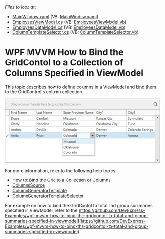 <!-- default file list -->
*Files to look at*:

* [MainWindow.xaml](./CS/ColumnsSample/MainWindow.xaml) (VB: [MainWindow.xaml](./VB/ColumnsSample/MainWindow.xaml))
* [EmployeesViewModel.cs](./CS/ColumnsSample/EmployeesViewModel.cs) (VB: [EmployeesViewModel.vb](./VB/ColumnsSample/EmployeesViewModel.vb))
* [EmployeesDataModel.cs](./CS/ColumnsSample/EmployeesDataModel.cs) (VB: [EmployeesDataModel.vb](./VB/ColumnsSample/EmployeesDataModel.vb))
* [ColumnTemplateSelector.cs](./CS/ColumnsSample/ColumnTemplateSelector.cs) (VB: [ColumnTemplateSelector.vb](./VB/ColumnsSample/ColumnTemplateSelector.vb))
<!-- default file list end -->

# WPF MVVM How to Bind the GridContol to a Collection of Columns Specified in ViewModel

This topic describes how to define columns in a ViewModel and bind them to the GridControl's column collection.

![](/Images/mvvm-columnbinding-result14130.png)

For more information, refer to the following help topics: 

* [How to: Bind the Grid to a Collection of Columns](http://docs.devexpress.com/WPF/10121/controls-and-libraries/data-grid/mvvm-enhancements/binding-to-a-collection-of-columns)
* [ColumnsSource](https://docs.devexpress.com/WPF/DevExpress.Xpf.Grid.DataControlBase.ColumnsSource)
* [ColumnGeneratorTemplate](https://docs.devexpress.com/WPF/DevExpress.Xpf.Grid.DataControlBase.ColumnGeneratorTemplate)
* [ColumnGeneratorTemplateSelector](https://docs.devexpress.com/WPF/DevExpress.Xpf.Grid.DataControlBase.ColumnGeneratorTemplateSelector)

For example on how to bind the GridContol to total and group summaries specified in ViewModel, refer to the [https://github.com/DevExpress-Examples/wpf-mvvm-how-to-bind-the-gridcontol-to-total-and-group-summaries-specified-in-viewmodel](https://github.com/DevExpress-Examples/wpf-mvvm-how-to-bind-the-gridcontol-to-total-and-group-summaries-specified-in-viewmodel).
